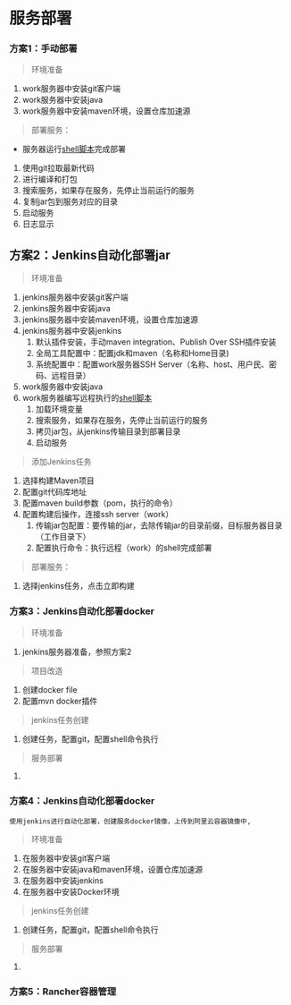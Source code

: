 # 服务部署
### 方案1：手动部署
> 环境准备
1. work服务器中安装git客户端
2. work服务器中安装java
3. work服务器中安装maven环境，设置仓库加速源
> 部署服务：
- 服务器运行[shell脚本](./server-deploy.sh)完成部署
1. 使用git拉取最新代码
2. 进行编译和打包
3. 搜索服务，如果存在服务，先停止当前运行的服务
4. 复制jar包到服务对应的目录
5. 启动服务
6. 日志显示


## 方案2：Jenkins自动化部署jar
> 环境准备
1. jenkins服务器中安装git客户端
2. jenkins服务器中安装java
3. jenkins服务器中安装maven环境，设置仓库加速源
4. jenkins服务器中安装jenkins
    1. 默认插件安装，手动maven integration、Publish Over SSH插件安装
    2. 全局工具配置中：配置jdk和maven（名称和Home目录)
    2. 系统配置中：配置work服务器SSH Server（名称、host、用户民、密码、远程目录）
5. work服务器中安装java
6. work服务器编写远程执行的[shell脚本](./jenkins-start.sh)
    1. 加载环境变量
    2. 搜索服务，如果存在服务，先停止当前运行的服务
    3. 拷贝jar包，从jenkins传输目录到部署目录
    4. 启动服务
> 添加Jenkins任务
1. 选择构建Maven项目
2. 配置git代码库地址
3. 配置maven build参数（pom，执行的命令）
4. 配置构建后操作，连接ssh server（work）
    1. 传输jar包配置：要传输的jar，去除传输jar的目录前缀，目标服务器目录（工作目录下）
    2. 配置执行命令：执行远程（work）的shell完成部署
> 部署服务：
1. 选择jenkins任务，点击立即构建


### 方案3：Jenkins自动化部署docker
> 环境准备
1. jenkins服务器准备，参照方案2
> 项目改造
1. 创建docker file
2. 配置mvn docker插件
> jenkins任务创建
1. 创建任务，配置git，配置shell命令执行
> 服务部署
1. 


### 方案4：Jenkins自动化部署docker
`使用jenkins进行自动化部署，创建服务docker镜像，上传到阿里云容器镜像中,` 
> 环境准备
1. 在服务器中安装git客户端
2. 在服务器中安装java和maven环境，设置仓库加速源
3. 在服务器中安装jenkins
4. 在服务器中安装Docker环境
> jenkins任务创建
1. 创建任务，配置git，配置shell命令执行
> 服务部署
1. 


### 方案5：Rancher容器管理